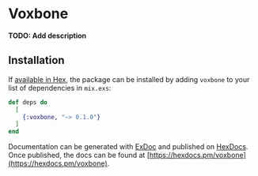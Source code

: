 # Voxbone

**TODO: Add description**

## Installation

If [available in Hex](https://hex.pm/docs/publish), the package can be installed
by adding `voxbone` to your list of dependencies in `mix.exs`:

```elixir
def deps do
  [
    {:voxbone, "~> 0.1.0"}
  ]
end
```

Documentation can be generated with [ExDoc](https://github.com/elixir-lang/ex_doc)
and published on [HexDocs](https://hexdocs.pm). Once published, the docs can
be found at [https://hexdocs.pm/voxbone](https://hexdocs.pm/voxbone).

